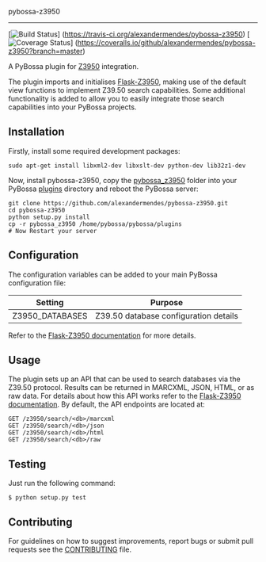 pybossa-z3950
*************

[![Build Status](https://travis-ci.org/alexandermendes/pybossa-z3950.svg?branch=master)]
(https://travis-ci.org/alexandermendes/pybossa-z3950)
[![Coverage Status](https://coveralls.io/repos/alexandermendes/pybossa-z3950/badge.svg)]
(https://coveralls.io/github/alexandermendes/pybossa-z3950?branch=master)

A PyBossa plugin for [Z3950](https://en.wikipedia.org/wiki/Z39.50) integration.

The plugin imports and initialises [Flask-Z3950](https://github.com/alexandermendes/Flask-Z3950),
making use of the default view functions to implement Z39.50 search capabilities. Some additional
functionality is added to allow you to easily integrate those search capabilities into your
PyBossa projects.


## Installation

Firstly, install some required development packages:

```
sudo apt-get install libxml2-dev libxslt-dev python-dev lib32z1-dev
```

Now, install pybossa-z3950, copy the [pybossa_z3950](pybossa_z3950)
folder into your PyBossa [plugins](https://github.com/PyBossa/pybossa/tree/master/pybossa/plugins)
directory and reboot the PyBossa server:

```
git clone https://github.com/alexandermendes/pybossa-z3950.git
cd pybossa-z3950
python setup.py install
cp -r pybossa_z3950 /home/pybossa/pybossa/plugins
# Now Restart your server
```


## Configuration

The configuration variables can be added to your main PyBossa configuration file:

|     Setting     |                  Purpose              |
|-----------------|---------------------------------------|
| Z3950_DATABASES | Z39.50 database configuration details |


Refer to the [Flask-Z3950 documentation](https://pythonhosted.org/Flask-Z3950/#configuration)
for more details.


## Usage

The plugin sets up an API that can be used to search databases via the Z39.50 protocol.
Results can be returned in MARCXML, JSON, HTML, or as raw data. For details about
how this API works refer to the [Flask-Z3950 documentation](https://pythonhosted.org/Flask-Z3950/).
By default, the API endpoints are located at:

```
GET /z3950/search/<db>/marcxml
GET /z3950/search/<db>/json
GET /z3950/search/<db>/html
GET /z3950/search/<db>/raw
```


## Testing

Just run the following command:

```
$ python setup.py test
```


## Contributing

For guidelines on how to suggest improvements, report bugs or submit pull
requests see the
[CONTRIBUTING](https://github.com/alexandermendes/Flask-Z3950/blob/master/CONTRIBUTING.md) file.
